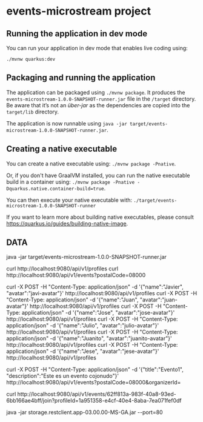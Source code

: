 # events-microstream project


## Running the application in dev mode

You can run your application in dev mode that enables live coding using:
```
./mvnw quarkus:dev
```


## Packaging and running the application

The application can be packaged using `./mvnw package`.
It produces the `events-microstream-1.0.0-SNAPSHOT-runner.jar` file in the `/target` directory.
Be aware that it’s not an _über-jar_ as the dependencies are copied into the `target/lib` directory.

The application is now runnable using `java -jar target/events-microstream-1.0.0-SNAPSHOT-runner.jar`.

## Creating a native executable

You can create a native executable using: `./mvnw package -Pnative`.

Or, if you don't have GraalVM installed, you can run the native executable build in a container using: `./mvnw package -Pnative -Dquarkus.native.container-build=true`.

You can then execute your native executable with: `./target/events-microstream-1.0.0-SNAPSHOT-runner`

If you want to learn more about building native executables, please consult https://quarkus.io/guides/building-native-image.


## DATA

java -jar target/events-microstream-1.0.0-SNAPSHOT-runner.jar

curl http://localhost:9080/api/v1/profiles
curl http://localhost:9080/api/v1/events?postalCode=08000

curl -X POST -H "Content-Type: application/json" -d '{"name":"Javier", "avatar":"javi-avatar"}' http://localhost:9080/api/v1/profiles
curl -X POST -H "Content-Type: application/json" -d '{"name":"Juan", "avatar":"juan-avatar"}' http://localhost:9080/api/v1/profiles
curl -X POST -H "Content-Type: application/json" -d '{"name":"Jose", "avatar":"jose-avatar"}' http://localhost:9080/api/v1/profiles
curl -X POST -H "Content-Type: application/json" -d '{"name":"Julio", "avatar":"julio-avatar"}' http://localhost:9080/api/v1/profiles
curl -X POST -H "Content-Type: application/json" -d '{"name":"Juanito", "avatar":"juanito-avatar"}' http://localhost:9080/api/v1/profiles
curl -X POST -H "Content-Type: application/json" -d '{"name":"Jese", "avatar":"jese-avatar"}' http://localhost:9080/api/v1/profiles

curl -X POST -H "Content-Type: application/json" -d '{"title":"Evento1", "description":"Este es un evento cojonudo"}' http://localhost:9080/api/v1/events\?postalCode\=08000\&organizerId\=

curl http://localhost:9080/api/v1/events/62ff813a-983f-40a8-93ed-6bb166ae4bff/join\?profileId\=1a951358-e4cf-40e4-8aba-7ea071fef0df




java -jar storage.restclient.app-03.00.00-MS-GA.jar --port=80